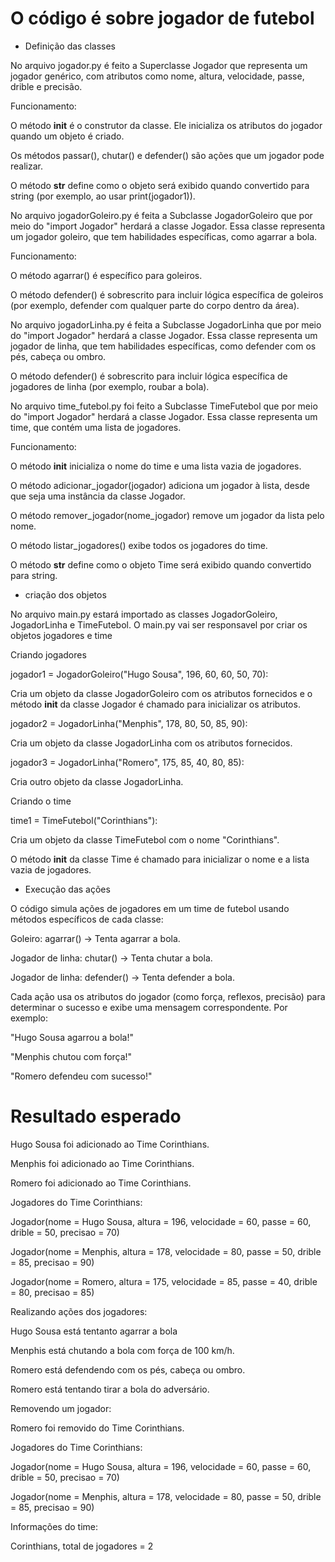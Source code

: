 # O código é sobre jogador de futebol

* Definição das classes

No arquivo jogador.py é feito a Superclasse Jogador que representa um jogador genérico, com atributos como nome, altura, velocidade, passe, drible e precisão.

Funcionamento:

O método __init__ é o construtor da classe. Ele inicializa os atributos do jogador quando um objeto é criado.

Os métodos passar(), chutar() e defender() são ações que um jogador pode realizar.

O método __str__ define como o objeto será exibido quando convertido para string (por exemplo, ao usar print(jogador1)).


No arquivo jogadorGoleiro.py é feita a Subclasse JogadorGoleiro que por meio do "import Jogador" herdará  a classe Jogador. Essa classe representa um jogador goleiro, que tem habilidades específicas, como agarrar a bola.

Funcionamento:

O método agarrar() é específico para goleiros.

O método defender() é sobrescrito para incluir lógica específica de goleiros (por exemplo, defender com qualquer parte do corpo dentro da área).

No arquivo jogadorLinha.py é feita a Subclasse JogadorLinha que por meio do "import Jogador" herdará a classe Jogador. Essa classe representa um jogador de linha, que tem habilidades específicas, como defender com os pés, cabeça ou ombro. 

O método defender() é sobrescrito para incluir lógica específica de jogadores de linha (por exemplo, roubar a bola).

No arquivo time_futebol.py foi feito a Subclasse TimeFutebol que por meio do "import Jogador" herdará  a classe Jogador. Essa classe representa um time, que contém uma lista de jogadores.

Funcionamento:

O método __init__ inicializa o nome do time e uma lista vazia de jogadores.

O método adicionar_jogador(jogador) adiciona um jogador à lista, desde que seja uma instância da classe Jogador.

O método remover_jogador(nome_jogador) remove um jogador da lista pelo nome.

O método listar_jogadores() exibe todos os jogadores do time.

O método __str__ define como o objeto Time será exibido quando convertido para string.


* criação dos objetos

No arquivo main.py estará importado as classes JogadorGoleiro, JogadorLinha e TimeFutebol. O main.py vai ser responsavel por criar os objetos jogadores e time

Criando jogadores

jogador1 = JogadorGoleiro("Hugo Sousa", 196, 60, 60, 50, 70):

Cria um objeto da classe JogadorGoleiro com os atributos fornecidos e o método __init__ da classe Jogador é chamado para inicializar os atributos.

jogador2 = JogadorLinha("Menphis", 178, 80, 50, 85, 90):

Cria um objeto da classe JogadorLinha com os atributos fornecidos.

jogador3 = JogadorLinha("Romero", 175, 85, 40, 80, 85):

Cria outro objeto da classe JogadorLinha.

Criando o time

time1 = TimeFutebol("Corinthians"):

Cria um objeto da classe TimeFutebol com o nome "Corinthians".

O método __init__ da classe Time é chamado para inicializar o nome e a lista vazia de jogadores.

* Execução das ações 

O código simula ações de jogadores em um time de futebol usando métodos específicos de cada classe:

Goleiro: agarrar() → Tenta agarrar a bola.

Jogador de linha: chutar() → Tenta chutar a bola.

Jogador de linha: defender() → Tenta defender a bola.

Cada ação usa os atributos do jogador (como força, reflexos, precisão) para determinar o sucesso e exibe uma mensagem correspondente. Por exemplo:

"Hugo Sousa agarrou a bola!"

"Menphis chutou com força!"

"Romero defendeu com sucesso!"

# Resultado esperado

Hugo Sousa foi adicionado ao Time Corinthians.

Menphis foi adicionado ao Time Corinthians.

Romero foi adicionado ao Time Corinthians.


Jogadores do Time Corinthians:

Jogador(nome = Hugo Sousa, altura = 196, velocidade = 60, passe = 60, drible = 50, precisao = 70)

Jogador(nome = Menphis, altura = 178, velocidade = 80, passe = 50, drible = 85, precisao = 90)

Jogador(nome = Romero, altura = 175, velocidade = 85, passe = 40, drible = 80, precisao = 85)


Realizando ações dos jogadores:

Hugo Sousa está tentanto agarrar a bola

Menphis está chutando a bola com força de 100 km/h.

Romero está defendendo com os pés, cabeça ou ombro.

Romero está tentando tirar a bola do adversário.

Removendo um jogador:

Romero foi removido do Time Corinthians.



Jogadores do Time Corinthians:

Jogador(nome = Hugo Sousa, altura = 196, velocidade = 60, passe = 60, drible = 50, precisao = 70)

Jogador(nome = Menphis, altura = 178, velocidade = 80, passe = 50, drible = 85, precisao = 90)


Informações do time:

Corinthians, total de jogadores = 2
